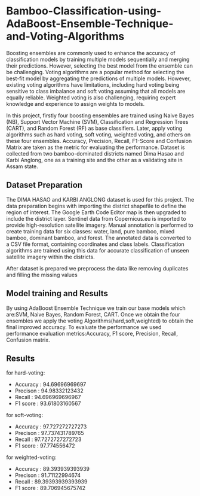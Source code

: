 # Bamboo-Classification-using-AdaBoost-Ensemble-Technique-and-Voting-Algorithms
Boosting ensembles are commonly used to enhance the accuracy of classification models by training multiple models sequentially and merging their predictions. However, selecting the best model from the ensemble can be challenging. Voting algorithms are a popular method for selecting the best-fit model by aggregating the predictions of multiple models. However, existing voting algorithms have limitations, including hard voting being sensitive to class imbalance and soft voting assuming that all models are equally reliable. Weighted voting is also challenging, requiring expert knowledge and experience to assign weights to models.

In this project, firstly four boosting ensembles are trained using Naive Bayes (NB), Support Vector Machine (SVM), Classification and Regression Trees (CART), and Random Forest (RF) as base classifiers. Later, apply voting algorithms such as hard voting, soft voting, weighted voting, and others on these four ensembles. Accuracy, Precision, Recall, F1-Score and Confusion Matrix are taken as the metric for evaluating the performance. Dataset is collected from two bamboo-dominated districts named Dima Hasao and Karbi Anglong, one as a training site and the other as a validating site in Assam state.

## Dataset Preparation
The DIMA HASAO and KARBI ANGLONG dataset is used for this project. The data preparation begins with importing the district shapefile to define the region of interest. The Google Earth Code Editor map is then upgraded to include the district layer. Sentinel data from Copernicus.eu is imported to provide high-resolution satellite imagery. Manual annotation is performed to create training data for six classes: water, land, pure bamboo, mixed bamboo, dominant bamboo, and forest. The annotated data is converted to a CSV file format, containing coordinates and class labels. Classification algorithms are trained using this data for accurate classification of unseen satellite imagery within the districts.

After dataset is prepared we preprocess the data like removing duplicates and filling the missing values

## Model training and Results
By using AdaBoost Ensemble Technique we train our base models which are:SVM, Naive Bayes, Random Forest, CART. Once we obtain the four ensembles we apply the voting Algorithms(hard,soft,weighted) to obtain the final improved accuracy.
To evaluate the performance we used performance evaluation metrics:Accuracy, F1 score, Precision, Recall, Confusion matrix.

## Results
for hard-voting:
- Accuracy : 94.69696969697
- Precison : 94.98332123432
- Recall : 94.696969696967
- F1 score : 93.61803160567

for soft-voting:
- Accuracy : 97.727272727273
- Precison : 97.737431789765
- Recall : 97.7272727272723
- F1 score : 97.774556472

for weighted-voting:
- Accuracy : 89.393939393939
- Precison : 91.71122994674
- Recall : 89.39393939393939
- F1 score : 89.706945675742







